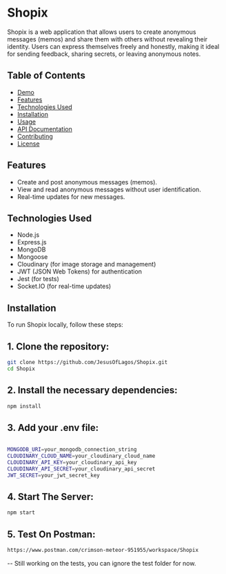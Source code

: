 # Shopix

Shopix is a web application that allows users to create anonymous messages (memos) and share them with others without revealing their identity. Users can express themselves freely and honestly, making it ideal for sending feedback, sharing secrets, or leaving anonymous notes.

## Table of Contents

- [Demo](#demo)
- [Features](#features)
- [Technologies Used](#technologies-used)
- [Installation](#installation)
- [Usage](#usage)
- [API Documentation](#api-documentation)
- [Contributing](#contributing)
- [License](#license)
<!-- 
## Demo

You can try out the live demo of Anony-Memo at [https://your-demo-url.com](https://your-demo-url.com). -->

## Features

- Create and post anonymous messages (memos).
- View and read anonymous messages without user identification.
- Real-time updates for new messages.

## Technologies Used

- Node.js
- Express.js
- MongoDB
- Mongoose
- Cloudinary (for image storage and management)
- JWT (JSON Web Tokens) for authentication
- Jest (for tests)
- Socket.IO (for real-time updates)

## Installation

To run Shopix locally, follow these steps:

## 1. Clone the repository:

```bash
git clone https://github.com/JesusOfLagos/Shopix.git
cd Shopix
```



## 2. Install the necessary dependencies:

```bash
npm install

```

## 3. Add your .env file:

```bash

MONGODB_URI=your_mongodb_connection_string
CLOUDINARY_CLOUD_NAME=your_cloudinary_cloud_name
CLOUDINARY_API_KEY=your_cloudinary_api_key
CLOUDINARY_API_SECRET=your_cloudinary_api_secret
JWT_SECRET=your_jwt_secret_key

```

## 4. Start The Server:

```bash
npm start

```


## 5. Test On Postman:

```bash
https://www.postman.com/crimson-meteor-951955/workspace/Shopix

```

-- Still working on the tests, you can ignore the test folder for now.
